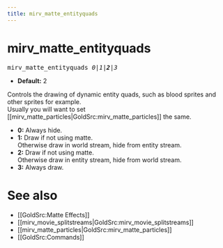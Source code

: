 ```yaml
---
title: mirv_matte_entityquads
---
```


# mirv_matte_entityquads

<tt>mirv_matte_entityquads _0|1|**2**|3_</tt>

* **Default:** 2

Controls the drawing of dynamic entity quads, such as blood sprites and other sprites for example.<br />
Usually you will want to set [[mirv_matte_particles|GoldSrc:mirv_matte_particles]] the same.

* **0:** Always hide.
* **1:** Draw if not using matte.<br />Otherwise draw in world stream, hide from entity stream.
* **2:** Draw if not using matte.<br />Otherwise draw in entity stream, hide from world stream.
* **3:** Always draw.

# See also

* [[GoldSrc:Matte Effects]]
* [[mirv_movie_splitstreams|GoldSrc:mirv_movie_splitstreams]]
* [[mirv_matte_particles|GoldSrc:mirv_matte_particles]]
* [[GoldSrc:Commands]]

